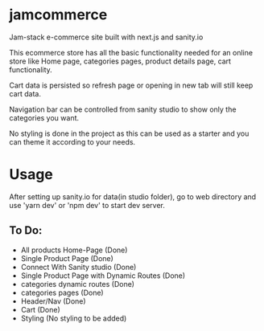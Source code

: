 # jamcommerce

Jam-stack e-commerce site built with next.js and sanity.io

This ecommerce store has all the basic functionality needed for an online store like Home page, categories pages, product details page, cart functionality.

Cart data is persisted so refresh page or opening in new tab will still keep cart data.

Navigation bar can be controlled from sanity studio to show only the categories you want.

No styling is done in the project as this can be used as a starter and you can theme it according to your needs.

# Usage

After setting up sanity.io for data(in studio folder), go to web directory and use 'yarn dev' or 'npm dev' to start dev server.

## To Do:

- All products Home-Page (Done)
- Single Product Page (Done)
- Connect With Sanity studio (Done)
- Single Product Page with Dynamic Routes (Done)
- categories dynamic routes (Done)
- categories pages (Done)
- Header/Nav (Done)
- Cart (Done)
- Styling (No styling to be added)
